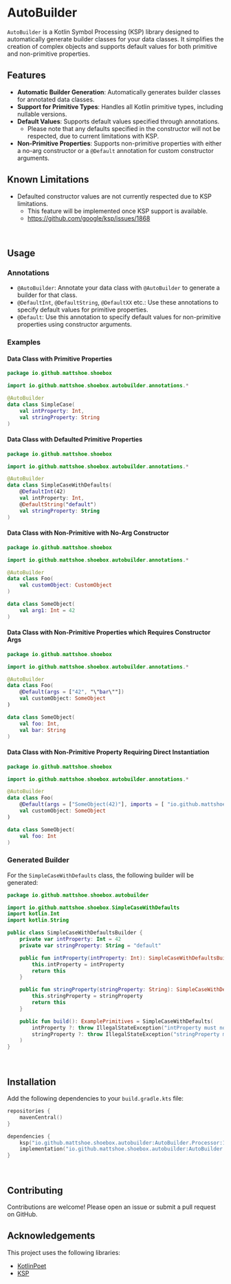 # AutoBuilder

`AutoBuilder` is a Kotlin Symbol Processing (KSP) library designed to automatically generate builder classes for your data classes. It simplifies the creation of complex objects and supports default values for both primitive and non-primitive properties.

## Features

- **Automatic Builder Generation**: Automatically generates builder classes for annotated data classes.
- **Support for Primitive Types**: Handles all Kotlin primitive types, including nullable versions.
- **Default Values**: Supports default values specified through annotations.
  - Please note that any defaults specified in the constructor will not be respected, due to current limitations with KSP.
- **Non-Primitive Properties**: Supports non-primitive properties with either a no-arg constructor or a `@Default` annotation for custom constructor arguments.

## Known Limitations

- Defaulted constructor values are not currently respected due to KSP limitations. 
  - This feature will be implemented once KSP support is available.
  - https://github.com/google/ksp/issues/1868

<br>

## Usage

### Annotations

- `@AutoBuilder`: Annotate your data class with `@AutoBuilder` to generate a builder for that class.
- `@DefaultInt`, `@DefaultString`, `@DefaultXX` etc.: Use these annotations to specify default values for primitive properties.
- `@Default`: Use this annotation to specify default values for non-primitive properties using constructor arguments.

### Examples

#### Data Class with Primitive Properties

```kotlin
package io.github.mattshoe.shoebox

import io.github.mattshoe.shoebox.autobuilder.annotations.*

@AutoBuilder
data class SimpleCase(
    val intProperty: Int,
    val stringProperty: String
)
```

#### Data Class with Defaulted Primitive Properties

```kotlin
package io.github.mattshoe.shoebox

import io.github.mattshoe.shoebox.autobuilder.annotations.*

@AutoBuilder
data class SimpleCaseWithDefaults(
    @DefaultInt(42)
    val intProperty: Int,
    @DefaultString("default")
    val stringProperty: String
)
```

#### Data Class with Non-Primitive with No-Arg Constructor 

```kotlin
package io.github.mattshoe.shoebox

import io.github.mattshoe.shoebox.autobuilder.annotations.*

@AutoBuilder
data class Foo(
    val customObject: CustomObject
)

data class SomeObject(
    val arg1: Int = 42
)
```

#### Data Class with Non-Primitive Properties which Requires Constructor Args

```kotlin
package io.github.mattshoe.shoebox

import io.github.mattshoe.shoebox.autobuilder.annotations.*

@AutoBuilder
data class Foo(
    @Default(args = ["42", "\"bar\""])
    val customObject: SomeObject
)

data class SomeObject(
    val foo: Int,
    val bar: String
)
```

#### Data Class with Non-Primitive Property Requiring Direct Instantiation

```kotlin
package io.github.mattshoe.shoebox

import io.github.mattshoe.shoebox.autobuilder.annotations.*

@AutoBuilder
data class Foo(
    @Default(args = ["SomeObject(42)"], imports = [ "io.github.mattshoe.shoebox.SomeObject"])
    val customObject: SomeObject
)

data class SomeObject(
    val foo: Int
)
```

### Generated Builder

For the `SimpleCaseWithDefaults` class, the following builder will be generated:

```kotlin
package io.github.mattshoe.shoebox.autobuilder

import io.github.mattshoe.shoebox.SimpleCaseWithDefaults
import kotlin.Int
import kotlin.String

public class SimpleCaseWithDefaultsBuilder {
    private var intProperty: Int = 42
    private var stringProperty: String = "default"

    public fun intProperty(intProperty: Int): SimpleCaseWithDefaultsBuilder {
        this.intProperty = intProperty
        return this
    }

    public fun stringProperty(stringProperty: String): SimpleCaseWithDefaultsBuilder {
        this.stringProperty = stringProperty
        return this
    }

    public fun build(): ExamplePrimitives = SimpleCaseWithDefaults(
        intProperty ?: throw IllegalStateException("intProperty must not be null!"),
        stringProperty ?: throw IllegalStateException("stringProperty must not be null!")
    )
}
```

<br>

## Installation

Add the following dependencies to your `build.gradle.kts` file:

```kotlin
repositories {
    mavenCentral()
}

dependencies {
    ksp("io.github.mattshoe.shoebox.autobuilder:AutoBuilder.Processor:1.0.0")
    implementation("io.github.mattshoe.shoebox.autobuilder:AutoBuilder.Annotations:1.0.0")
}
```

<br>

## Contributing

Contributions are welcome! Please open an issue or submit a pull request on GitHub.


## Acknowledgements

This project uses the following libraries:
- [KotlinPoet](https://github.com/square/kotlinpoet)
- [KSP](https://github.com/google/ksp)
